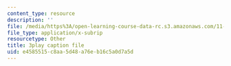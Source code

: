 ```yaml
---
content_type: resource
description: ''
file: /media/https%3A/open-learning-course-data-rc.s3.amazonaws.com/11-384-malaysia-sustainable-cities-practicum-spring-2018/e4585515c8aa5d48a76eb16c5a0d7a5d_4-adJfyB62s.vtt
file_type: application/x-subrip
resourcetype: Other
title: 3play caption file
uid: e4585515-c8aa-5d48-a76e-b16c5a0d7a5d
---
```

